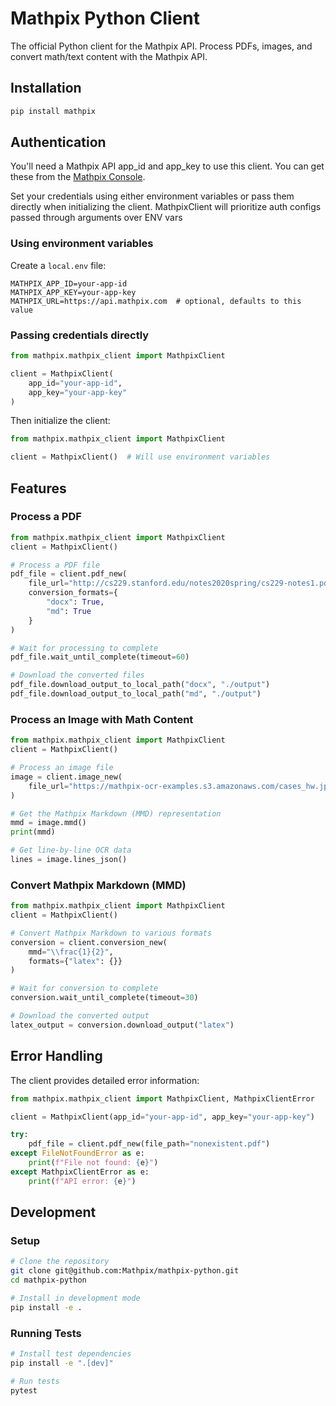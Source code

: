 # Mathpix Python Client

The official Python client for the Mathpix API. Process PDFs, images, and convert math/text content with the Mathpix API.

## Installation

```bash
pip install mathpix
```

## Authentication

You'll need a Mathpix API app_id and app_key to use this client. You can get these from the [Mathpix Console](https://console.mathpix.com/).

Set your credentials using either environment variables or pass them directly when initializing the client. MathpixClient will prioritize auth configs passed through arguments over ENV vars

### Using environment variables

Create a `local.env` file:

```
MATHPIX_APP_ID=your-app-id
MATHPIX_APP_KEY=your-app-key
MATHPIX_URL=https://api.mathpix.com  # optional, defaults to this value
```

### Passing credentials directly

```python
from mathpix.mathpix_client import MathpixClient

client = MathpixClient(
    app_id="your-app-id",
    app_key="your-app-key"
)
```

Then initialize the client:

```python
from mathpix.mathpix_client import MathpixClient

client = MathpixClient()  # Will use environment variables
```

## Features

### Process a PDF

```python
from mathpix.mathpix_client import MathpixClient
client = MathpixClient()

# Process a PDF file
pdf_file = client.pdf_new(
    file_url="http://cs229.stanford.edu/notes2020spring/cs229-notes1.pdf",
    conversion_formats={
        "docx": True,
        "md": True
    }
)

# Wait for processing to complete
pdf_file.wait_until_complete(timeout=60)

# Download the converted files
pdf_file.download_output_to_local_path("docx", "./output")
pdf_file.download_output_to_local_path("md", "./output")
```

### Process an Image with Math Content

```python
from mathpix.mathpix_client import MathpixClient
client = MathpixClient()

# Process an image file
image = client.image_new(
    file_url="https://mathpix-ocr-examples.s3.amazonaws.com/cases_hw.jpg"
)

# Get the Mathpix Markdown (MMD) representation
mmd = image.mmd()
print(mmd)

# Get line-by-line OCR data
lines = image.lines_json()
```

### Convert Mathpix Markdown (MMD)

```python
from mathpix.mathpix_client import MathpixClient
client = MathpixClient()

# Convert Mathpix Markdown to various formats
conversion = client.conversion_new(
    mmd="\\frac{1}{2}",
    formats={"latex": {}}
)

# Wait for conversion to complete
conversion.wait_until_complete(timeout=30)

# Download the converted output
latex_output = conversion.download_output("latex")
```

## Error Handling

The client provides detailed error information:

```python
from mathpix.mathpix_client import MathpixClient, MathpixClientError

client = MathpixClient(app_id="your-app-id", app_key="your-app-key")

try:
    pdf_file = client.pdf_new(file_path="nonexistent.pdf")
except FileNotFoundError as e:
    print(f"File not found: {e}")
except MathpixClientError as e:
    print(f"API error: {e}")
```

## Development

### Setup

```bash
# Clone the repository
git clone git@github.com:Mathpix/mathpix-python.git
cd mathpix-python

# Install in development mode
pip install -e .
```

### Running Tests

```bash
# Install test dependencies
pip install -e ".[dev]"

# Run tests
pytest
```